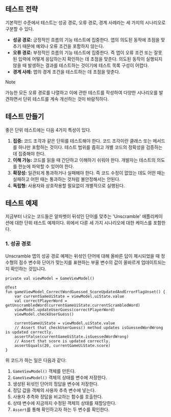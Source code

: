 ## 테스트 전략

기본적인 수준에서 테스트는 성공 경로, 오류 경로, 경계 사례라는 세 가지의 시나리오로 구분할 수 있다.

- **성공 경로:** 긍정적인 흐름의 기능 테스트에 집중한다. 앱의 의도된 동작에 초점을 맞추기 때문에
예외나 오류 조건을 포함하지 않는다. 
- **오류 경로:** 부정적인 흐름의 기능 테스트에 집중한다. 즉 앱이 오류 조건 또는 잘못된 입력에 어떻게
응답하는지 확인하는 데 초점을 맞춘다. 의도된 동작이 실행되지 않을 때 발생하는 결과를 테스트하는 것이기에 
테스트 목록 구성이 어렵다.
- **경계 사례:** 앱의 경계 조건을 테스트하는 데 초점을 맞춘다.

>[!NOTE]
> 가능한 모든 오류 경로를 나열하고 이에 관한 테스트를 작성하여 다양한 시나리오를 발견하면서 단위 테스트를 계속
개선하는 것이 바람직하다.

## 테스트 만들기

좋은 단위 테스트에는 다음 4가지 특성이 있다.

1. **집중:** 코드 조각과 같은 단위를 테스트해야 한다. 코드 조각이란 클래스 또는 메서드를 하나만 포함하는 것이다. 
테스트 범위를 좁히고 개별 코드의 정확성을 검증하는 데 집중해야 한다.
2. **이해 가능:** 코드를 읽을 때 간단하고 이해하기 쉬워야 한다. 개발자는 테스트의 의도를 한눈에 파악할 수 있어야 한다.
3. **확장성:** 일관되게 통과하거나 실패해야 한다. 즉 코드 수정이 없었는 데도 어떤 때는 실패하고 어떤 때는 
통과하는 것처럼 불안정해서는 안된다.
4. **독립형:** 사용자와 상호작용할 필요없이 개별적으로 실행된다.

## 테스트 예제

지금부터 나오는 코드들은 알파벳이 뒤섞인 단어를 맞추는 'Unscramble' 애플리케이션에 대한 단위 테스트 예제이다. 
위에서 다룬 세 가지 시나리오에 대한 케이스를 포함한다.

### 1. 성공 경로

Unscramble 앱의 성공 경로 예제는 뒤섞인 단어에 대해 올바른 답이 제시되었을 때
정수형의 점수 변수와 단어가 맞는지를 표현하는 부울 변수의 값이 올바르게 업데이트되는지 확인하는 것입니다.

```
private val viewModel = GameViewModel()

@Test
fun gameViewModel_CorrectWordGuessed_ScoreUpdatedAndErrorFlagUnset() {
    var currentGameUiState = viewModel.uiState.value
    val correctPlayerWord = getUnscrambledWord(currentGameUiState.currentScrambledWord)
    viewModel.updateUserGuess(correctPlayerWord)
    viewModel.checkUserGuess()

    currentGameUiState = viewModel.uiState.value
    // Assert that checkUserGuess() method updates isGuessedWordWrong is updated correctly.
    assertFalse(currentGameUiState.isGuessedWordWrong)
    // Assert that score is updated correctly.
    assertEquals(20, currentGameUiState.score)
}
```
위 코드가 하는 일은 다음과 같다:
1. `GameViewModel()` 객체를 만든다.
2. `GameViewModel()` 객체의 상태를 변수에 저장한다.
3. 생성된 뒤섞인 단어의 정답을 변수에 저장한다.
4. 정답 값을 객체의 사용자 추측 변수에 넣는다.
5. 사용자 추측와 정답을 비교하는 함수를 호출한다.
6. 상태 변수에 지금까지 수정된 객체의 상태를 재할당한다.
7. `Assert`를 통해 확인하고자 하는 두 변수를 확인한다.
